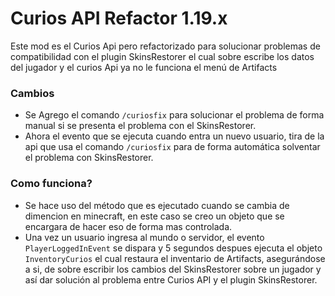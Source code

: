 # Curios API Refactor 1.19.x

Este mod es el Curios Api pero refactorizado para solucionar problemas de compatibilidad con el plugin SkinsRestorer el cual sobre escribe los datos del jugador y el curios Api ya no le funciona el menú de Artifacts

### Cambios
- Se Agrego el comando `/curiosfix` para solucionar el problema de forma manual si se presenta el problema con el SkinsRestorer.
- Ahora el evento que se ejecuta cuando entra un nuevo usuario, tira de la api que usa el comando `/curiosfix` para de forma automática solventar el problema con SkinsRestorer.

### Como funciona?
- Se hace uso del método que es ejecutado cuando se cambia de dimencion en minecraft, en este caso se creo un objeto que se encargara de hacer eso de forma mas controlada.
- Una vez un usuario ingresa al mundo o servidor, el evento `PlayerLoggedInEvent` se dispara y 5 segundos despues ejecuta el objeto `InventoryCurios` el cual restaura el inventario de Artifacts, asegurándose a si, de sobre escribir los cambios del SkinsRestorer sobre un jugador y así dar solución al problema entre Curios API y el plugin SkinsRestorer.